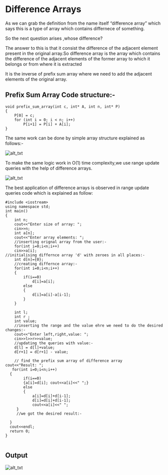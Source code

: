 # Difference Arrays

As we can grab the definition from the name itself “difference array” which says this is a type of array which contains differnece of something.


So the next question arises ,whose difference?


The answer to this is that it consist the difference of the adjacent element present in the original array.So difference array is the array which contains the difference of the adjacent elements of the former array to which it belongs or from where it is extracted

It is the inverse of prefix sum array where we need to add the adjacent elements of the original array.

## Prefix Sum Array  Code structure:-

```
void prefix_sum_array(int c, int* A, int n, int* P)
{
    P[0] = c;
    for (int i = 0; i < n; i++)
        P[i+1] = P[i] + A[i];
}

```

The same work can be done by simple array structure explained as follows:-

![alt_txt](https://github.com/Ayushi2811/Project-on-Data-structure/blob/master/cna.jpg)

To make the same logic work in O(1) time complexity,we use range update queries with the help of difference arrays.

![alt_txt](https://github.com/Ayushi2811/Project-on-Data-structure/blob/master/Screenshot%202021-09-23%20163652.jpg)

The best application of difference arrays is observed in range update queries code which is explained as follow:

```
#include <iostream>
using namespace std;
int main()
{
    int n;
    cout<<"Enter size of array: ";
    cin>>n;
    int a[n];
    cout<<"Enter array elements: ";
    //inserting orignal array from the user:-
    for(int i=0;i<n;i++)
    cin>>a[i];
//initialising differnce array 'd' with zeroes in all places:-
    int d[n]={0};
    //creating differnce array:-
    for(int i=0;i<n;i++)
    {
        if(i==0)
            d[i]=a[i];
        else
        {
            d[i]=a[i]-a[i-1];
        }
    }

    int l;
    int r ;
    int value;
    //inserting the range and the value ehre we need to do the desired changes:-
    cout<<"Enter left,right,value: ";
    cin>>l>>r>>value;
    //updating the queries with value:-
    d[l] = d[l]+value;
    d[r+1] = d[r+1] - value;
    
    // find the prefix sum array of difference array
cout<<"Result: ";
   for(int i=0;i<n;i++)
  {
        if(i==0)
        {a[i]=d[i]; cout<<a[i]<<" ";}
        else
        {
            a[i]=d[i]+d[i-1];
            d[i]=d[i]+d[i-1];
            cout<<a[i]<<" ";
     }
     //we got the desired result:-

  }
  cout<<endl;
  return 0;
}
    
```

## Output
![alt_txt](https://github.com/Ayushi2811/Project-on-Data-structure/blob/master/Screenshot%202021-09-23%20110450.jpg)


